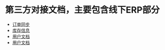 # 第三方对接文档，主要包含线下ERP部分
* [订单同步](https://github.com/bluesx/3rd-party-integration/blob/master/site/erp/interface/order-push.md)
* [库存信息](https://bluesx.github.io/3rd-party-integration/site/erp/interface/order-push.html)
* [用户文档](https://bluesx.github.io/3rd-party-integration/)
* [用户文档](https://bluesx.github.io/3rd-party-integration/)
